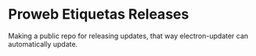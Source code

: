 # Proweb Etiquetas Releases
Making a public repo for releasing updates, that way electron-updater can automatically update.
